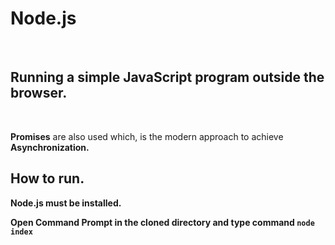 <h1>Node.js</h1> <br>
<h2>Running a simple JavaScript program outside the browser.</h2>
<br>
<p><b>Promises</b> are also used which, is the modern approach to achieve <b>Asynchronization<b>.</p>

<h2>How to run.</h2>
<p>Node.js must be installed.</p>
<p>Open Command Prompt in the cloned directory and type command <code>node index</code></p>
